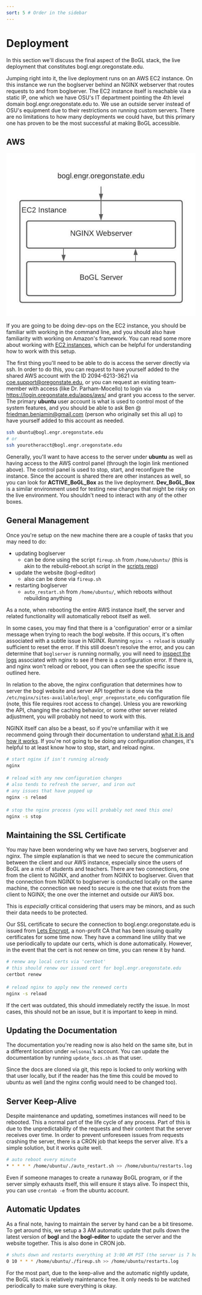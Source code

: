 ```yaml
---
sort: 5 # Order in the sidebar
---
```


# Deployment

In this section we'll discuss the final aspect of the BoGL stack, the live deployment that constitutes bogl.engr.oregonstate.edu.

Jumping right into it, the live deployment runs on an AWS EC2 instance. On this instance we run the boglserver behind an NGINX webserver that routes requests to and from boglserver. The EC2 instance itself is reachable via a static IP, one which we have OSU's IT department pointing the 4th level domain bogl.engr.oregonstate.edu to. We use an outside server instead of OSU's equipment due to their restrictions on running custom servers. There are no limitations to how many deployments we could have, but this primary one has proven to be the most successful at making BoGL accessible.

## AWS

![Live Deployment of BoGL](../imgs/h7.jpeg "Live Deployment of BoGL")

If you are going to be doing dev-ops on the EC2 instance, you should be familiar with working in the command line, and you should also have familiarity with working on Amazon's framework. You can read some more about working with [EC2 instances](https://aws.amazon.com/ec2/getting-started/), which can be helpful for understanding how to work with this setup.

The first thing you'll need to be able to do is access the server directly via ssh. In order to do this, you can request to have yourself added to the shared AWS account with the ID 2094-6213-3621 via coe.support@oregonstate.edu, or you can request an existing team-member with access (like Dr. Parham-Mocello) to login via https://login.oregonstate.edu/apps/aws/ and grant you access to the server. The primary **ubuntu** user account is what is used to control most of the system features, and you should be able to ask Ben @ friedman.benjamin@gmail.com (person who originally set this all up) to have yourself added to this account as needed.
```bash
ssh ubuntu@bogl.engr.oregonstate.edu
# or
ssh yourotheracct@bogl.engr.oregonstate.edu
```

Generally, you'll want to have access to the server under **ubuntu** as well as having access to the AWS control panel (through the login link mentioned above). The control panel is used to stop, start, and reconfigure the instance. Since the account is shared there are other instances as well, so you can look for **ACTIVE_BoGL_Box** as the live deployment. **Dev_BoGL_Box** is a similar environment used for testing new changes that might be risky on the live environment. You shouldn't need to interact with any of the other boxes.

## General Management

Once you're setup on the new machine there are a couple of tasks that you may need to do:
- updating boglserver
  - can be done using the script `fireup.sh` from `/home/ubuntu/` (this is akin to the rebuild-reboot.sh script in the [scripts repo](https://github.com/The-Code-In-Sheep-s-Clothing/bogl-deploy-scripts))
- update the website (bogl-editor)
  - also can be done via `fireup.sh`
- restarting boglserver
  - `auto_restart.sh` from `/home/ubuntu/`, which reboots without rebuilding anything

As a note, when rebooting the entire AWS instance itself, the server and related functionality will automatically reboot itself as well.

In some cases, you may find that there is a 'configuration' error or a similar message when trying to reach the bogl website. If this occurs, it's often associated with a subtle issue in NGINX. Running `nginx -s reload` is usually sufficient to reset the error. If this still doesn't resolve the error, and you can determine that `boglserver` is running normally, you will need to [inspect the logs](https://logtail.com/tutorials/how-to-view-and-configure-nginx-access-error-logs/) associated with nginx to see if there is a configuration error. If there is, and nginx won't reload or reboot, you can often see the specific issue outlined here.

In relation to the above, the nginx configuration that determines how to server the bogl website and server API together is done via the `/etc/nginx/sites-available/bogl_engr_oregonstate_edu` configuration file (note, this file requires root access to change). Unless you are reworking the API, changing the caching behavior, or some other server related adjustment, you will probably not need to work with this.

NGINX itself can also be a beast, so if you're unfamiliar with it we recommend going through their documentation to understand [what it is and how it works](https://www.nginx.com/resources/wiki/start/). If you're not going to be doing any configuration changes, it's helpful to at least know how to stop, start, and reload nginx.
```bash
# start nginx if isn't running already
nginx

# reload with any new configuration changes
# also tends to refresh the server, and iron out
# any issues that have popped up
nginx -s reload

# stop the nginx process (you will probably not need this one)
nginx -s stop
```

## Maintaining the SSL Certificate

You may have been wondering why we have *two* servers, boglserver and nginx. The simple explanation is that we need to secure the communication between the client and our AWS instance, especially since the users of BoGL are a mix of students and teachers. There are two connections, one from the client to NGINX, and another from NGINX to boglserver. Given that the connection from NGINX to boglserver is conducted locally on the same machine, the connection we need to secure is the one that exists from the client to NGINX; the one over the internet and outside our AWS box.

This is *especially* critical considering that users may be minors, and as such their data needs to be protected.

Our SSL certificate to secure the connection to bogl.engr.oregonstate.edu is issued from [Lets Encrypt](https://letsencrypt.org/), a non-profit CA that has been issuing quality certificates for some time now. They have a command line utility that we use periodically to update our certs, which is done automatically. However, in the event that the cert is not renew on time, you can renew it by hand.
```bash
# renew any local certs via 'certbot'
# this should renew our issued cert for bogl.engr.oregonstate.edu
certbot renew

# reload nginx to apply new the renewed certs
nginx -s reload
```
If the cert was outdated, this should immediately rectify the issue. In most cases, this should not be an issue, but it is important to keep in mind.

## Updating the Documentation

The documentation you're reading now is also held on the same site, but in a different location under `nelsonai`'s account. You can update the documentation by running `update_docs.sh` as that user.

Since the docs are cloned via git, this repo is locked to only working with that user locally, but if the reader has the time this could be moved to ubuntu as well (and the nginx config would need to be changed too).

## Server Keep-Alive

Despite maintenance and updating, sometimes instances will need to be rebooted. This a normal part of the life cycle of any process. Part of this is due to the unpredictability of the requests and their content that the server receives over time. In order to prevent unforeseen issues from requests crashing the server, there is a CRON job that keeps the server alive. It's a simple solution, but it works quite well.
```bash
# auto reboot every minute
* * * * * /home/ubuntu/./auto_restart.sh >> /home/ubuntu/restarts.log
```
Even if someone manages to create a runaway BoGL program, or if the server simply exhausts itself, this will ensure it stays alive. To inspect this, you can use `crontab -e` from the ubuntu account.

## Automatic Updates

As a final note, having to maintain the server by hand can be a bit tiresome. To get around this, we setup a 3 AM automatic update that pulls down the latest version of **bogl** and the **bogl-editor** to update the server and the website together. This is also done in CRON job.
```bash
# shuts down and restarts everything at 3:00 AM PST (the server is 7 hours ahead PST), allows new updates to reach the server
0 10 * * * /home/ubuntu/./fireup.sh >> /home/ubuntu/restarts.log
```
For the most part, due to the keep-alive and the automatic nightly update, the BoGL stack is relatively maintenance free. It only needs to be watched periodically to make sure everything is okay.

